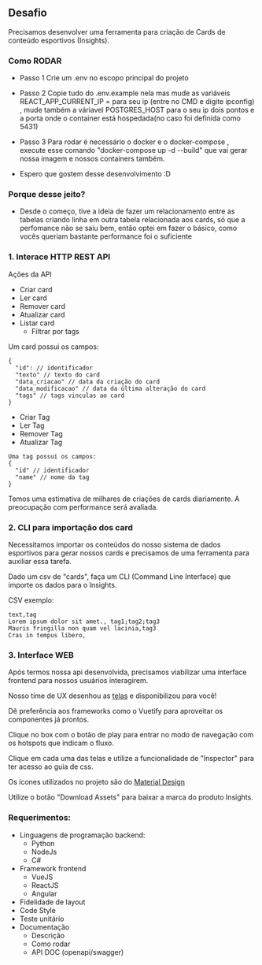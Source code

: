 ## Desafio

Precisamos desenvolver uma ferramenta para criação de Cards de conteúdo esportivos (Insights).


### Como RODAR

- Passo 1 Crie um .env no escopo principal do projeto

- Passo 2 Copie tudo do .env.example nela mas mude as variáveis REACT_APP_CURRENT_IP = para seu ip (entre no CMD e digite ipconfig) , mude também a váriavel POSTGRES_HOST para o seu ip dois pontos e a porta onde o container está hospedada(no caso foi definida como 5431)

- Passo 3 Para rodar é necessário o docker e o docker-compose , execute esse comando "docker-compose up -d --build" que vai gerar nossa imagem e nossos containers também.

- Espero que gostem desse desenvolvimento :D



### Porque desse jeito?
 - Desde o começo, tive a ideia de fazer um relacionamento entre as tabelas criando linha em outra tabela relacionada aos cards, só que a perfomance não se saiu bem, então optei em fazer o básico, como vocês queriam bastante performance foi o suficiente

 
### 1. Interace HTTP REST API

Ações da API

- Criar card
- Ler card
- Remover card
- Atualizar card
- Listar card
  - Filtrar por tags

Um card possui os campos: 
```
{
  "id": // identificador
  "texto" // texto do card
  "data_criacao" // data da criação do card
  "data_modificacao" // data da última alteração do card
  "tags" // tags vinculas ao card
}
```

- Criar Tag
- Ler Tag
- Remover Tag
- Atualizar Tag

```
Uma tag possui os campos:
{
  "id" // identificador
  "name" // nome da tag
}
```

Temos uma estimativa de milhares de criações de cards diariamente. A preocupação com performance será avaliada.

### 2. CLI para importação dos card

Necessitamos importar os conteúdos do nosso sistema de dados esportivos para gerar nossos cards e precisamos de uma ferramenta para auxiliar essa tarefa.


Dado um csv de "cards", faça um CLI (Command Line Interface) que importe os dados para o Insights.

CSV exemplo:

```
text,tag
Lorem ipsum dolor sit amet., tag1;tag2;tag3
Mauris fringilla non quam vel lacinia,tag3
Cras in tempus libero,
```
### 3. Interface WEB

Após termos nossa api desenvolvida, precisamos viabilizar uma interface frontend para nossos usuários interagirem.

Nosso time de UX desenhou as [telas](https://www.sketch.com/s/3f91077d-21c0-4040-8fae-b89d69809d9b) e disponibilizou para você!

Dê preferência aos frameworks como o Vuetify para aproveitar os componentes já prontos.

Clique no box com o botão de play para entrar no modo de navegação com os hotspots que indicam o fluxo.

Clique em cada uma das telas e utilize a funcionalidade de "Inspector" para ter acesso ao guia de css.

Os ícones utilizados no projeto são do [Material Design](https://material.io/resources/icons/?style=baseline)

Utilize o botão "Download Assets" para baixar a marca do produto Insights.


### Requerimentos:
- Linguagens de programação backend:
  - Python
  - NodeJs
  - C#
- Framework frontend
  - VueJS
  - ReactJS
  - Angular
- Fidelidade de layout
- Code Style
- Teste unitário
- Documentação
  - Descrição
  - Como rodar
  - API DOC (openapi/swagger)

